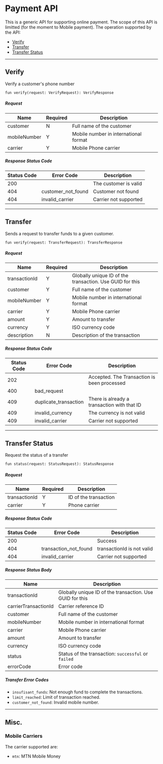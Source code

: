 # Payment API
This is a generic API for supporting online payment.
The scope of this API is limitted (for the moment to Mobile payment).
The operation supported by the API:
- [Verify](https://github.com/wutsi/wutsi.github.io/blob/master/design/payment-api/README.md#verify)
- [Transfer](https://github.com/wutsi/wutsi.github.io/blob/master/design/payment-api/README.md#transfer)
- [Transfer Status](https://github.com/wutsi/wutsi.github.io/blob/master/design/payment-api/README.md#transfer-status)

---------------
## Verify
Verify a customer's phone number
```
fun verify(request: VerifyRequest): VerifyResponse
```

##### Request
| Name              | Required | Description |
|-------------------|----------|-------------|
| customer          | N        | Full name of the customer |
| mobileNumber      | Y        | Mobile number in international format |
| carrier           | Y        | Mobile Phone carrier |


##### Response Status Code
| Status Code | Error Code | Description |
|-------------|------------|-------------|
| 200         |            | The customer is valid |
| 404         | customer_not_found | Customer not found |
| 404         | invalid_carrier    | Carrier not supported |


---------------
## Transfer
Sends a request to transfer funds to a given customer.

```
fun verify(request: TransferRequest): TransferResponse
```

##### Request
| Name              | Required | Description |
|-------------------|----------|-------------|
| transactionId     | Y        | Globally unique ID of the transaction. Use GUID for this |
| customer          | Y        | Full name of the customer |
| mobileNumber      | Y        | Mobile number in international format |
| carrier           | Y        | Mobile Phone carrier |
| amount            | Y        | Amount to transfer |
| currency          | Y        | ISO currency code |
| description       | N        | Description of the transaction |


##### Response Status Code
| Status Code | Error Code  | Description |
|-------------|-------------|-------------|
| 202         |             | Accepted. The Transaction is been processed |
| 400         | bad_request |   |
| 409         | duplicate_transaction | There is already a transaction with that ID |
| 409         | invalid_currency      | The currency is not valid |
| 409         | invalid_carrier       | Carrier not supported |


---------------
## Transfer Status
Request the status of a transfer

```
fun status(request: StatusRequest): StatusResponse
```

##### Request
| Name              | Required | Description |
|-------------------|----------|-------------|
| transactionId     | Y        | ID of the transaction |
| carrier           | Y        | Phone carrier |


##### Response Status Code
| Status Code | Error Code  | Description |
|-------------|-------------|-------------|
| 200         |             | Success |
| 404         | transaction_not_found | transactionId is not valid |
| 404         | invalid_carrier       | Carrier not supported |

##### Response Status Body
| Name                 | Description |
|----------------------|-------------|
| transactionId        | Globally unique ID of the transaction. Use GUID for this |
| carrierTransactionId | Carrier reference ID |
| customer             | Full name of the customer |
| mobileNumber         | Mobile number in international format |
| carrier              | Mobile Phone carrier |
| amount               | Amount to transfer |
| currency             | ISO currency code |
| status               | Status of the transaction: `successful` or `failed` |
| errorCode            | Error code |

##### Transfer Error Codes
- `insufisant_funds`: Not enough fund to complete the transactions.
- `limit_reached`: Limit of transaction reached.
- `customer_not_found`: Invalid mobile number.

---------------
## Misc.
### Mobile Carriers
The carrier supported are:
- `mtn`: MTN Mobile Money
